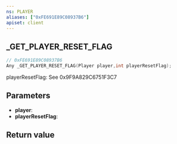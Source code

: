 ```yaml
---
ns: PLAYER
aliases: ["0xFE691E89C08937B6"]
apiset: client
---
```

## _GET_PLAYER_RESET_FLAG

```c
// 0xFE691E89C08937B6
Any _GET_PLAYER_RESET_FLAG(Player player,int playerResetFlag);
```

playerResetFlag: See 0x9F9A829C6751F3C7

## Parameters
* **player**:
* **playerResetFlag**:

## Return value

